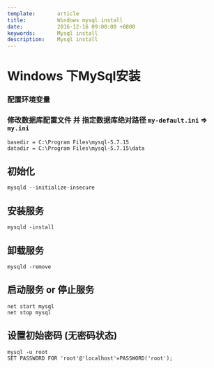 ```yaml
---
template:       article
title:          Windows mysql install
date:           2016-12-16 09:00:00 +0800
keywords:       Mysql install
description:    Mysql install
---
```


# Windows 下MySql安装
### 配置环境变量
### 修改数据库配置文件 并 指定数据库绝对路径 `my-default.ini` => `my.ini`
```
basedir = C:\Program Files\mysql-5.7.15
datadir = C:\Program Files\mysql-5.7.15\data
```
## 初始化
```
mysqld --initialize-insecure
```
## 安装服务
```
mysqld -install
```
## 卸载服务
```
mysqld -remove
```
## 启动服务 or 停止服务
```
net start mysql
net stop mysql
```
## 设置初始密码 (无密码状态)
```
mysql -u root
SET PASSWORD FOR 'root'@'localhost'=PASSWORD('root');
```
